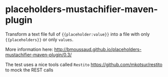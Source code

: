 placeholders-mustachifier-maven-plugin
======================================

Transform a text file full of `{{placeholder:value}}` into a file with only `{{placeholders}}` or only `values`.

More information here: http://bmoussaud.github.io/placeholders-mustachifier-maven-plugin/0.3/

The test uses a nice tools called `Restito` https://github.com/mkotsur/restito to mock the REST calls 


